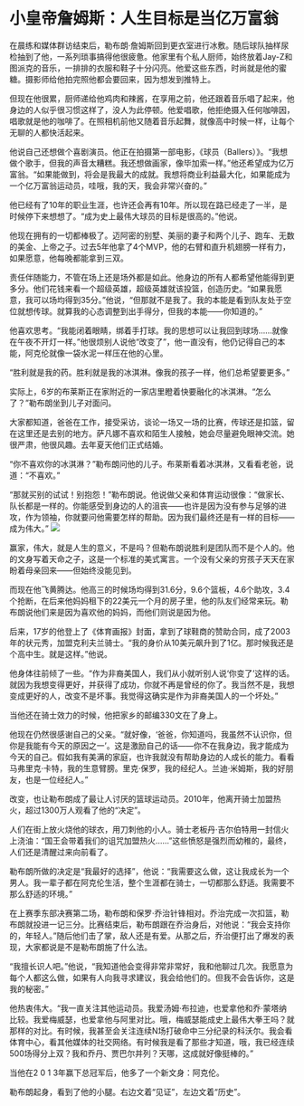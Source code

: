 # 小皇帝詹姆斯：人生目标是当亿万富翁

在晨练和媒体群访结束后，勒布朗·詹姆斯回到更衣室进行冰敷。随后球队抽样尿检抽到了他，一系列琐事搞得他很疲惫。他家里有个私人厨师，始终放着Jay-Z和图派克的音乐，一排排的衣服和鞋子十分闪亮。他爱这些东西，时尚就是他的蜜糖。摄影师给他拍完照他都会要回来，因为想发到推特上。 

但现在他很累，厨师递给他鸡肉和辣酱，在享用之前，他还跟着音乐唱了起来，他身边的人似乎很习惯这样了，没人为此停顿。他爱唱歌，他拒绝摄入任何咖啡因，唱歌就是他的咖啡了。在照相机前他又随着音乐起舞，就像高中时候一样，让每个无聊的人都快活起来。 

他说自己还想做个喜剧演员。他正在拍摄第一部电影，《球员（Ballers）》。“我想做个歌手，但我的声音太糟糕。我还想做画家，像毕加索一样。”他还希望成为亿万富翁。“如果能做到，将会是我最大的成就。我想将商业利益最大化，如果能成为一个亿万富翁运动员，哇哦，我的天，我会非常兴奋的。” 

他已经有了10年的职业生涯，也许还会再有10年。所以现在路已经走了一半，是时候停下来想想了。“成为史上最伟大球员的目标是很高的。”他说。 

他现在拥有的一切都棒极了。迈阿密的别墅、美丽的妻子和两个儿子、跑车、无数的美金、上帝之子。过去5年他拿了4个MVP，他的右臂和直升机翅膀一样有力，如果愿意，他每晚都能拿到三双。 

责任伴随能力，不管在场上还是场外都是如此。他身边的所有人都希望他能得到更多分。他们花钱来看一个超级英雄，超级英雄就该投篮，创造历史。“如果我愿意，我可以场均得到35分。”他说，“但那就不是我了。我的本能是看到队友处于空位就想传球。就算我的心态调整到出手得分，但我的本能——你知道的。” 

他喜欢思考。“我能闭着眼睛，绑着手打球。我的思想可以让我回到球场……就像在午夜不开灯一样。”他很烦别人说他“改变了”，他一直没有，他仍记得自己的本能，阿克伦就像一袋水泥一样压在他的心里。 

“胜利就是我的药。胜利就是我的冰淇淋。像我的孩子一样，他们总希望要更多。” 

实际上，6岁的布莱斯正在家附近的一家店里瞪着快要融化的冰淇淋。“怎么了？”勒布朗坐到儿子对面问。 

大家都知道，爸爸在工作，接受采访，谈论一场又一场的比赛，传球还是扣篮，留在这里还是去别的地方。萨凡娜不喜欢和陌生人接触，她会尽量避免眼神交流。她很严肃，他很风趣。去年夏天他们正式结婚。 

“你不喜欢你的冰淇淋？”勒布朗问他的儿子。布莱斯看着冰淇淋，又看看老爸，说道：“不喜欢。” 

“那就买别的试试！别抱怨！”勒布朗说。他说做父亲和体育运动很像：“做家长、队长都是一样的。你能感受到身边的人的沮丧——也许是因为没有参与足够的进攻，作为领袖，你就要问他需要怎样的帮助。因为我们最终还是有一样的目标——成为伟大。” ![](http://www.yilinzazhi.com/images/yili/yili201408/yili20140833-1-l.jpg)

赢家，伟大，就是人生的意义，不是吗？但勒布朗说胜利是团队而不是个人的。他的文身写着天命之子，这是一个标准的美式寓言。一个没有父亲的穷孩子天天在家盼着母亲回来——但始终没能见到。 

而现在他飞黄腾达。他高三的时候场均得到31.6分，9.6个篮板，4.6个助攻，3.4个抢断，在后来他妈妈租下的22美元一个月的房子里，他的队友们经常来玩。勒布朗说他们来是因为喜欢他的妈妈，而他们则说是因为他。 

后来，17岁的他登上了《体育画报》封面，拿到了球鞋商的赞助合同，成了2003年的状元秀，加盟克利夫兰骑士。“我的身价从10美元飙升到了1亿。那时候我还是个高中生。就是这样。”他说。 

他身体往前倾了一些。“作为非裔美国人，我们从小就听别人说‘你变了’这样的话。就因为我想变得更好，并获得了成功，你就不再是曾经的你了。我当然不是，我想变成更好的人，改变不是坏事。我觉得这确实是作为非裔美国人的一个坏处。” 

当他还在骑士效力的时候，他把家乡的邮编330文在了身上。 

他现在仍然很感谢自己的父亲。“就好像，‘爸爸，你知道吗，我虽然不认识你，但你是我能有今天的原因之一’。这是激励自己的话——你不在我身边，我才能成为今天的自己。假如我有美满的家庭，也许我就没有帮助身边的人成长的能力。看看马弗里克·卡特，我的生意臂膀。里克·保罗，我的经纪人。兰迪·米姆斯，我的好朋友，也是一位经纪人。” 

改变，也让勒布朗成了最让人讨厌的篮球运动员。2010年，他离开骑士加盟热火，超过1300万人观看了他的“决定”。 

人们在街上放火烧他的球衣，用刀刺他的小人。骑士老板丹·吉尔伯特用一封信火上浇油：“国王会带着我们的诅咒加盟热火……”这些愤怒是强烈而幼稚的，最终，人们还是清醒过来向前看了。 

勒布朗所做的决定是“我最好的选择”，他说：“我需要这么做，这让我成长为一个男人。我一辈子都在阿克伦生活，整个生涯都在骑士，一切都那么舒适。我需要不那么舒适的环境。” 

在上赛季东部决赛第二场，勒布朗和保罗·乔治针锋相对。乔治完成一次扣篮，勒布朗就投进一记三分。比赛结束后，勒布朗跟在乔治身后，对他说：“我会支持你的，年轻人。”随后他们击了掌，敌人还是有爱。从那之后，乔治便打出了爆发的表现，大家都说是不是勒布朗施了什么法。 

“我擅长识人吧。”他说，“我知道他会变得非常非常好，我和他聊过几次。我愿意为每个人都这么做，如果有人向我寻求建议，我会给他们的。但我不会告诉你，这是我的秘密。” 

他热衷伟大。“我一直关注其他运动员。我爱汤姆·布拉迪，也爱拿他和乔·蒙塔纳比较。我爱梅威瑟，也爱拿他与阿里对比。哦，梅威瑟能成史上最伟大拳王吗？就那样的对比。有时候，我甚至会关注连续N场打破命中三分纪录的科沃尔。我会看体育中心，看其他媒体的社交网络。有时候我是看了那些才知道，哦，我已经连续500场得分上双？我和乔丹、贾巴尔并列？天哪，这成就好像挺棒的。” 

当他在2 0 1 3年赢下总冠军后，他多了一个新文身：阿克伦。 

勒布朗起身，看到了他的小腿。右边文着“见证”，左边文着“历史”。